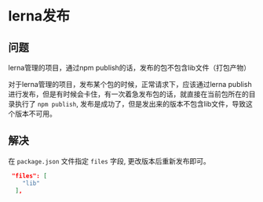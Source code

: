 # lerna发布

## 问题

lerna管理的项目，通过npm publish的话，发布的包不包含lib文件（打包产物）

对于lerna管理的项目，发布某个包的时候，正常请求下，应该通过lerna publish进行发布，但是有时候会卡住，有一次着急发布包的话，就直接在当前包所在的目录执行了 `npm publish`, 发布是成功了，但是发出来的版本不包含lib文件，导致这个版本不可用。

## 解决

在 `package.json` 文件指定 `files` 字段, 更改版本后重新发布即可。

```json
 "files": [
    "lib"
  ],
```



